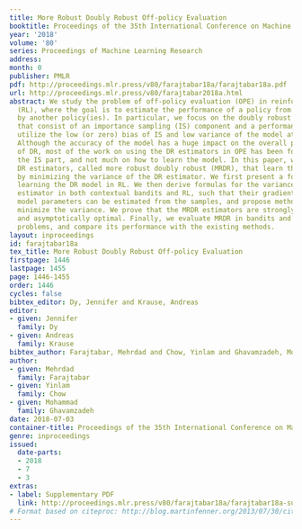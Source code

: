 ```yaml
---
title: More Robust Doubly Robust Off-policy Evaluation
booktitle: Proceedings of the 35th International Conference on Machine Learning
year: '2018'
volume: '80'
series: Proceedings of Machine Learning Research
address: 
month: 0
publisher: PMLR
pdf: http://proceedings.mlr.press/v80/farajtabar18a/farajtabar18a.pdf
url: http://proceedings.mlr.press/v80/farajtabar2018a.html
abstract: We study the problem of off-policy evaluation (OPE) in reinforcement learning
  (RL), where the goal is to estimate the performance of a policy from the data generated
  by another policy(ies). In particular, we focus on the doubly robust (DR) estimators
  that consist of an importance sampling (IS) component and a performance model, and
  utilize the low (or zero) bias of IS and low variance of the model at the same time.
  Although the accuracy of the model has a huge impact on the overall performance
  of DR, most of the work on using the DR estimators in OPE has been focused on improving
  the IS part, and not much on how to learn the model. In this paper, we propose alternative
  DR estimators, called more robust doubly robust (MRDR), that learn the model parameter
  by minimizing the variance of the DR estimator. We first present a formulation for
  learning the DR model in RL. We then derive formulas for the variance of the DR
  estimator in both contextual bandits and RL, such that their gradients w.r.t. the
  model parameters can be estimated from the samples, and propose methods to efficiently
  minimize the variance. We prove that the MRDR estimators are strongly consistent
  and asymptotically optimal. Finally, we evaluate MRDR in bandits and RL benchmark
  problems, and compare its performance with the existing methods.
layout: inproceedings
id: farajtabar18a
tex_title: More Robust Doubly Robust Off-policy Evaluation
firstpage: 1446
lastpage: 1455
page: 1446-1455
order: 1446
cycles: false
bibtex_editor: Dy, Jennifer and Krause, Andreas
editor:
- given: Jennifer
  family: Dy
- given: Andreas
  family: Krause
bibtex_author: Farajtabar, Mehrdad and Chow, Yinlam and Ghavamzadeh, Mohammad
author:
- given: Mehrdad
  family: Farajtabar
- given: Yinlam
  family: Chow
- given: Mohammad
  family: Ghavamzadeh
date: 2018-07-03
container-title: Proceedings of the 35th International Conference on Machine Learning
genre: inproceedings
issued:
  date-parts:
  - 2018
  - 7
  - 3
extras:
- label: Supplementary PDF
  link: http://proceedings.mlr.press/v80/farajtabar18a/farajtabar18a-supp.pdf
# Format based on citeproc: http://blog.martinfenner.org/2013/07/30/citeproc-yaml-for-bibliographies/
---
```

